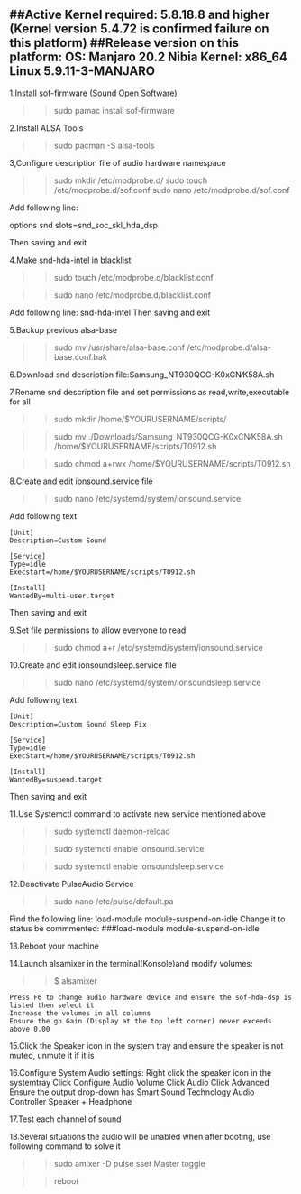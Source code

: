##Active Kernel required: 5.8.18.8 and higher (Kernel version 5.4.72 is confirmed failure on this platform)
##Release version on this platform:
   OS: Manjaro 20.2 Nibia
   Kernel: x86_64 Linux 5.9.11-3-MANJARO
--------------------------------------------------------------------------------------

1.Install sof-firmware (Sound Open Software)
  >>sudo pamac install sof-firmware

2.Install ALSA Tools
  >>sudo pacman -S alsa-tools

3,Configure description file of audio hardware namespace
  >>sudo mkdir /etc/modprobe.d/
  >>sudo touch /etc/modprobe.d/sof.conf
  >>sudo nano /etc/modprobe.d/sof.conf
  
Add following line:

  options snd slots=snd_soc_skl_hda_dsp

Then saving and exit

4.Make snd-hda-intel in blacklist
  >>sudo touch /etc/modprobe.d/blacklist.conf
  
  >>sudo nano /etc/modprobe.d/blacklist.conf
  
Add following line:
  snd-hda-intel
Then saving and exit

5.Backup previous alsa-base
  >>sudo mv /usr/share/alsa-base.conf /etc/modprobe.d/alsa-base.conf.bak

6.Download snd description file:Samsung_NT930QCG-K0xCN⁄K58A.sh

7.Rename snd description file and set permissions as read,write,executable for all
  >>sudo mkdir /home/$YOURUSERNAME/scripts/
  
  >>sudo mv ./Downloads/Samsung_NT930QCG-K0xCN⁄K58A.sh /home/$YOURUSERNAME/scripts/T0912.sh
  
  >>sudo chmod a+rwx /home/$YOURUSERNAME/scripts/T0912.sh

8.Create and edit ionsound.service file
  >>sudo nano /etc/systemd/system/ionsound.service

Add following text
    
    [Unit]
    Description=Custom Sound

    [Service]
    Type=idle
    Execstart=/home/$YOURUSERNAME/scripts/T0912.sh
    
    [Install]
    WantedBy=multi-user.target
    
Then saving and exit

9.Set file permissions to allow everyone to read
  >>sudo chmod a+r /etc/systemd/system/ionsound.service

10.Create and edit ionsoundsleep.service file
  >>sudo nano /etc/systemd/system/ionsoundsleep.service
  
Add following text
   
    [Unit]
    Description=Custom Sound Sleep Fix

    [Service]
    Type=idle
    ExecStart=/home/$YOURUSERNAME/scripts/T0912.sh

    [Install]
    WantedBy=suspend.target
  
Then saving and exit

11.Use Systemctl command to activate new service mentioned above
  >>sudo systemctl daemon-reload
  
  >>sudo systemctl enable ionsound.service
  
  >>sudo systemctl enable ionsoundsleep.service

12.Deactivate PulseAudio Service
  >>sudo nano /etc/pulse/default.pa

Find the following line:
  load-module module-suspend-on-idle
Change it to status be commmented:
  ###load-module module-suspend-on-idle

13.Reboot your machine

14.Launch alsamixer in the terminal(Konsole)and modify volumes:
  >>$ alsamixer
    
    Press F6 to change audio hardware device and ensure the sof-hda-dsp is listed then select it
    Increase the volumes in all columns
    Ensure the gb Gain (Display at the top left corner) never exceeds above 0.00

15.Click the Speaker icon in the system tray and ensure the speaker is not muted, unmute it if it is

16.Configure System Audio settings:
    Right click the speaker icon in the systemtray
    Click Configure Audio Volume
    Click Audio
    Click Advanced
    Ensure the output drop-down has Smart Sound Technology Audio Controller Speaker + Headphone

17.Test each channel of sound

18.Several situations the audio will be unabled when after booting, use following command to solve it
  >>sudo amixer -D pulse sset Master toggle
  
  >>reboot
